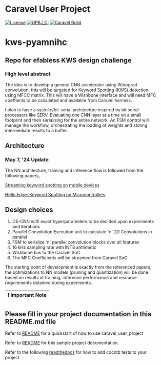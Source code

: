 # Caravel User Project

[![License](https://img.shields.io/badge/License-Apache%202.0-blue.svg)](https://opensource.org/licenses/Apache-2.0) [![UPRJ_CI](https://github.com/efabless/caravel_project_example/actions/workflows/user_project_ci.yml/badge.svg)](https://github.com/efabless/caravel_project_example/actions/workflows/user_project_ci.yml) [![Caravel Build](https://github.com/efabless/caravel_project_example/actions/workflows/caravel_build.yml/badge.svg)](https://github.com/efabless/caravel_project_example/actions/workflows/caravel_build.yml)

# kws-pyamnihc
## Repo for efabless KWS design challenge
### High level abstract

The idea is to develop a general CNN accelerator using Winograd convolution, this will be targeted for Keyword Spotting (KWS) detection using MFCC matrix. This will have a Wishbone interface and will need MFC coeffients to be calculated and available from Caravel harness.

I plan to have a systolic/bit-serial architecture inspired by bit serial processors like SERV. Evaluating one CNN layer at a time on a small footprint and then serializing for the entire network. An FSM control will manage the workflow, orchestrating the loading of weights and storing intermediate results to a buffer.

## Architecture
### May 7, '24 Update

The NN architecture, training and inference flow is followed from the following papers,

[Streaming keyword spotting on mobile devices](https://arxiv.org/pdf/2005.06720)

[Hello Edge: Keyword Spotting on Microcontrollers](https://arxiv.org/pdf/1711.07128)

## Design choices
1. DS-CNN with exact hyperparameters to be decided upon experiments and iterations
2. Parallel Convolution Execution unit to calculate 'n' 2D Convolutions in parallel
3. FSM to serialize 'n' parallel convolution blocks over all features
4. 16 kHz sampling rate with INT8 arithmetic
5. Wishbone bus to the Caravel SoC
6. The MFC Coefficients will be streamed from Caravel SoC

The starting point of development is exactly from the referenced papers, the optimizations to NN models (pruning and quantization) will be done based on results of training, inference performance and resource requirements obtained during experiments.

| :exclamation: Important Note            |
|-----------------------------------------|

## Please fill in your project documentation in this README.md file 

Refer to [README](docs/source/index.rst#section-quickstart) for a quickstart of how to use caravel_user_project

Refer to [README](docs/source/index.rst) for this sample project documentation. 

Refer to the following [readthedocs](https://caravel-sim-infrastructure.readthedocs.io/en/latest/index.html) for how to add cocotb tests to your project. 
